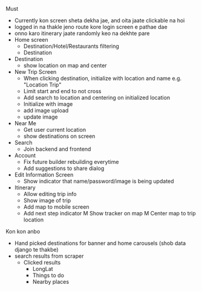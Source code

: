 Must
- Currently kon screen sheta dekha jae, and oita jaate clickable na hoi
- logged in na thakle jeno route kore login screen e pathae dae
- onno karo itinerary jaate randomly keo na dekhte pare
- Home screen
	* Destination/Hotel/Restaurants filtering
	* Destination
- Destination
  - show location on map and center
- New Trip Screen
    - When clicking destination, initialize with location and name e.g. "Location Trip"
    - Limit start and end to not cross
    - Add search to location and centering on initialized location
    - Initialize with image 
    - add image upload 
    - update image
- Near Me
	* Get user current location
	* show destinations on screen
- Search
  - Join backend and frontend
- Account
  - Fix future builder rebuilding everytime
  - Add suggestions to share dialog
- Edit Information Screen
  - Show indicator that name/password/image is being updated
- Itinerary
    - Allow editing trip info
    - Show image of trip
    - Add map to mobile screen
    - Add next step indicator
    M Show tracker on map
    M Center map to trip location

Kon kon anbo
- Hand picked destinations for banner and home carousels (shob data django te thakbe)
- search results from scraper
  - Clicked results
    - LongLat
    - Things to do
    - Nearby places